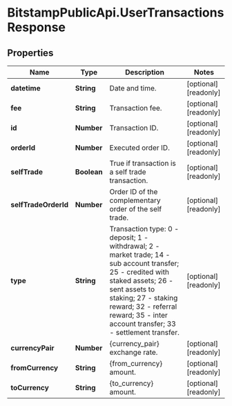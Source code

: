 # BitstampPublicApi.UserTransactionsResponse

## Properties

Name | Type | Description | Notes
------------ | ------------- | ------------- | -------------
**datetime** | **String** | Date and time. | [optional] [readonly] 
**fee** | **String** | Transaction fee. | [optional] [readonly] 
**id** | **Number** | Transaction ID. | [optional] [readonly] 
**orderId** | **Number** | Executed order ID. | [optional] [readonly] 
**selfTrade** | **Boolean** | True if transaction is a self trade transaction. | [optional] [readonly] 
**selfTradeOrderId** | **Number** | Order ID of the complementary order of the self trade. | [optional] [readonly] 
**type** | **String** | Transaction type: 0 - deposit; 1 - withdrawal; 2 - market trade; 14 - sub account transfer; 25 - credited with staked assets; 26 - sent assets to staking; 27 - staking reward; 32 - referral reward; 35 - inter account transfer; 33 - settlement transfer. | [optional] [readonly] 
**currencyPair** | **Number** | {currency_pair} exchange rate. | [optional] [readonly] 
**fromCurrency** | **String** | {from_currency} amount. | [optional] [readonly] 
**toCurrency** | **String** | {to_currency} amount. | [optional] [readonly] 


